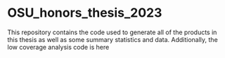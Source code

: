# OSU_honors_thesis_2023
This repository contains the code used to generate all of the products in this thesis as well as some summary statistics and data. Additionally, the low coverage analysis code is here
